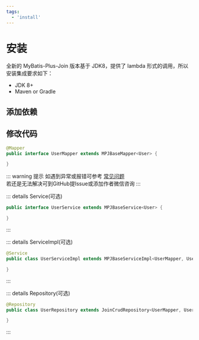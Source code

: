 ```yaml
---
tags:
  - 'install'
---
```


# 安装

全新的 MyBatis-Plus-Join 版本基于 JDK8，提供了 lambda 形式的调用，所以安装集成要求如下：

* JDK 8+
* Maven or Gradle

## 添加依赖

<!--@include: ../../component/version.md-->

## 修改代码

```java
@Mapper
public interface UserMapper extends MPJBaseMapper<User> {

}
```

::: warning 提示
如遇到异常或报错可参考 [常见问题](../problem)  
若还是无法解决可到GitHub提Issue或添加作者微信咨询
:::

::: details Service(可选)
```java
public interface UserService extends MPJBaseService<User> {

}
```
:::

::: details ServiceImpl(可选)
```java
@Service
public class UserServiceImpl extends MPJBaseServiceImpl<UserMapper, User> implements UserService {

}
```
:::

::: details Repository(可选) <Badge type="tip" text="MPJ 1.5.2+" /> <Badge type="tip" text="MP 3.5.9+" />
```java
@Repository
public class UserRepository extends JoinCrudRepository<UserMapper, User>  {

}
```
:::
